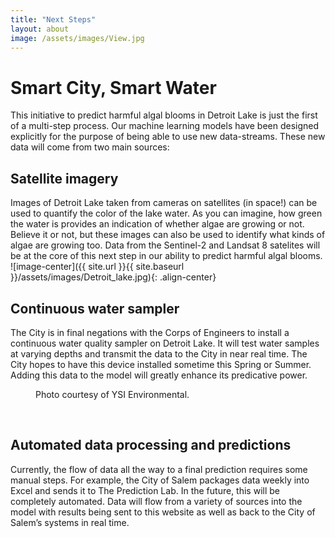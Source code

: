 ```yaml
---
title: "Next Steps"
layout: about
image: /assets/images/View.jpg
---
```


# Smart City, Smart Water
This initiative to predict harmful algal blooms in Detroit Lake is just the first of a multi-step process. Our machine learning models have been designed explicitly for the purpose of being able to use new data-streams. These new data will come from two main sources:

## Satellite imagery
Images of Detroit Lake taken from cameras on satellites (in space!) can be used to quantify the color of the lake water. As you can imagine, how green the water is provides an indication of whether algae are growing or not. Believe it or not, but these images can also be used to identify what kinds of algae are growing too. Data from the Sentinel-2 and Landsat 8 satelites will be at the core of this next step in our ability to predict harmful algal blooms.
![image-center]({{ site.url }}{{ site.baseurl }}/assets/images/Detroit_lake.jpg){: .align-center}

## Continuous water sampler
The City is in final negations with the Corps of Engineers to install a continuous water quality sampler on Detroit Lake. It will test water samples at varying depths and transmit the data to the City in near real time. The City hopes to have this device installed sometime this Spring or Summer. Adding this data to the model will greatly enhance its predicative power.
<figure style="width: 310px" class="align-left">
  <img src="{{ site.url }}{{ site.baseurl }}/assets/images/YSI_image.jpg" alt="">
  <figcaption>Photo courtesy of YSI Environmental.</figcaption>
</figure>
<br clear="all" />

## Automated data processing and predictions
Currently, the flow of data all the way to a final prediction requires some manual steps. For example, the City of Salem packages data weekly into Excel and sends it to The Prediction Lab. In the future, this will be completely automated. Data will flow from a variety of sources into the model with results being sent to this website as well as back to the City of Salem’s systems in real time.
<figure style="width: 600px" class="align-left">
  <img src="{{ site.url }}{{ site.baseurl }}/assets/images/FutureWorkflow2.gif" alt="">
</figure>
<br clear="all" />

